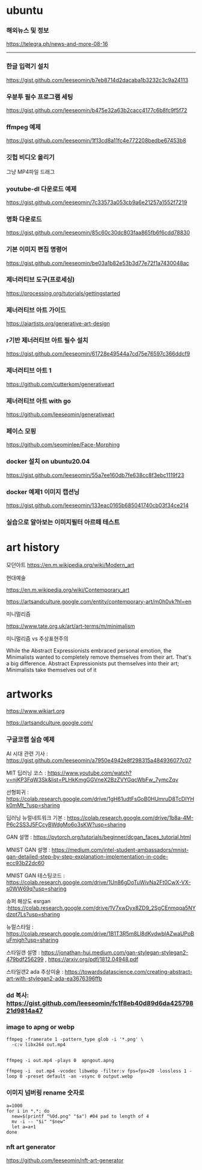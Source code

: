 # ubuntu



### 해외뉴스 및 정보

https://telegra.ph/news-and-more-08-16



------------------------------------------------------------------------------------------------
### 한글 입력기 설치 

https://gist.github.com/leeseomin/b7eb8714d2dacaba1b3232c3c9a24113


### 우분투 필수 프로그램 세팅 

https://gist.github.com/leeseomin/b475e32a63b2cacc4177c6b8fc9f5f72


### ffmpeg 예제 

https://gist.github.com/leeseomin/1f13cd8a11fc4e772208bedbe67453b8


### 깃헙 비디오 올리기 

그냥 MP4파일  드래그 



###  youtube-dl  다운로드 예제 

https://gist.github.com/leeseomin/7c33573a053cb9a6e21257a1552f7219


### 명화 다운로드 

https://gist.github.com/leeseomin/85c60c30dc803faa865fb6f6cdd78830


### 기본 이미지 편집 명령어 

https://gist.github.com/leeseomin/be03a1b82e53b3d77e72f1a7430048ac


### 제너러티브 도구(프로세싱)

https://processing.org/tutorials/gettingstarted 

### 제너러티브 아트 가이드 

https://aiartists.org/generative-art-design

### r기반 제너러티브 아트 필수 설치 

https://gist.github.com/leeseomin/61728e49544a7cd75e76597c366ddcf9 

### 제너러티브 아트 1

https://github.com/cutterkom/generativeart 


### 제너러티브 아트  with go

https://github.com/leeseomin/generativeart 



### 페이스 모핑

https://github.com/seominlee/Face-Morphing


### docker 설치  on ubuntu20.04

https://gist.github.com/leeseomin/55a7ee160db7fe638cc8f3ebc1119f23

### docker  예제1    이미지 캡션닝

https://gist.github.com/leeseomin/133eac0165b685041740cb03f34ce214

###  실습으로 알아보는 이미지필터  아르떼 테스트



# art history


모던아트
https://en.m.wikipedia.org/wiki/Modern_art


현대예술 

https://en.m.wikipedia.org/wiki/Contemporary_art

https://artsandculture.google.com/entity/contemporary-art/m0h0vk?hl=en


미니멀리즘

https://www.tate.org.uk/art/art-terms/m/minimalism

미니멀리즘 vs 추상표현주의 

While the Abstract Expressionists embraced personal emotion, the Minimalists wanted to completely remove themselves from their art. That's a big difference. Abstract Expressionists put themselves into their art; Minimalists take themselves out of it



# artworks

https://www.wikiart.org

https://artsandculture.google.com/


### 구글코랩 실습 예제 

AI 시대 관련 기사 :  https://gist.github.com/leeseomin/a7950e4942e8f298315a484936077c07

MIT 딥러닝 코스  :  https://www.youtube.com/watch?v=njKP3FqW3Sk&list=PLHkKmgGGVneX2BzZVYGqcWbFw_7ymcZqv


선형회귀 :  https://colab.research.google.com/drive/1gH61udtFsGoB0HUmruD8TcDIYHk0mMt_?usp=sharing

딥러닝 뉴럴네트워크 기본 : https://colab.research.google.com/drive/1b8a-4M-P6c2SS3J5FCcyBWdgMo6o3sKW?usp=sharing

GAN 설명 : https://pytorch.org/tutorials/beginner/dcgan_faces_tutorial.html

MNIST GAN  설명 : https://medium.com/intel-student-ambassadors/mnist-gan-detailed-step-by-step-explanation-implementation-in-code-ecc93b22dc60

MNIST GAN 테스팅코드 : https://colab.research.google.com/drive/1Un86gDoTuWivNa2Ft0CwX-VX-s0WW69q?usp=sharing


슈퍼 해상도 esrgan  :https://colab.research.google.com/drive/1V7xwDyx8ZD9_2SgCEnmqqa5NYdzpt7Ls?usp=sharing

뉴럴스타일 :  https://colab.research.google.com/drive/1B1T3R5m8Ll8dKvdwbIAZwaUPoBuFmigh?usp=sharing

스타일갠 설명 :  https://jonathan-hui.medium.com/gan-stylegan-stylegan2-479bdf256299  ,  https://arxiv.org/pdf/1812.04948.pdf

스타일갠2 ada 추상미술  : https://towardsdatascience.com/creating-abstract-art-with-stylegan2-ada-ea3676396ffb



### dd 복사:  https://gist.github.com/leeseomin/fc1f8eb40d89d6da42579821d9814a47



### image to apng or webp 

```
ffmpeg -framerate 1 -pattern_type glob -i '*.png' \
  -c:v libx264 out.mp4
  
  
ffmpeg -i out.mp4 -plays 0  apngout.apng

ffmpeg -i  out.mp4 -vcodec libwebp -filter:v fps=fps=20 -lossless 1 -loop 0 -preset default -an -vsync 0 output.webp  

```


### 이미지 넘버링 rename  숫자로
```
a=1000
for i in *.*; do
  new=$(printf "%0d.png" "$a") #04 pad to length of 4
  mv -i -- "$i" "$new"
  let a=a+1
done
```


###  nft art generator 
https://github.com/leeseomin/nft-art-generator
